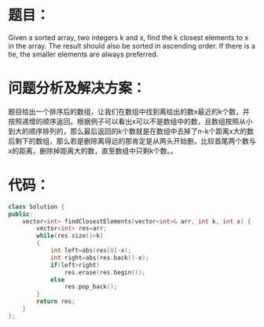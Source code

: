 题目：
==
Given a sorted array, two integers k and x, find the k closest elements to x in the array. The result should also be sorted in ascending order. If there is a tie, the smaller elements are always preferred.

问题分析及解决方案：
==
题目给出一个排序后的数组，让我们在数组中找到离给出的数x最近的k个数，并按照递增的顺序返回。根据例子可以看出x可以不是数组中的数，且数组按照从小到大的顺序排列的，那么最后返回的k个数就是在数组中去掉了n-k个距离x大的数后剩下的数组，那么若是删除离得远的那肯定是从两头开始删，比较首尾两个数与x的距离，删除掉距离大的数，直至数组中只剩k个数。。

代码：
==
```C++
class Solution {
public:
    vector<int> findClosestElements(vector<int>& arr, int k, int x) {
        vector<int> res=arr;
        while(res.size()>k)
        {
            int left=abs(res[0]-x);
            int right=abs(res.back()-x);
            if(left>right)
                res.erase(res.begin());
            else
                res.pop_back();
        }
        return res;
    }
};
```
